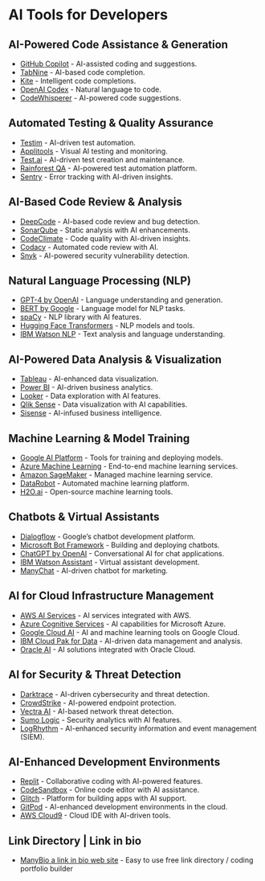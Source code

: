 # AI Tools for Developers

## AI-Powered Code Assistance & Generation
- [GitHub Copilot](https://github.com/features/copilot) - AI-assisted coding and suggestions.
- [TabNine](https://www.tabnine.com) - AI-based code completion.
- [Kite](https://www.kite.com) - Intelligent code completions.
- [OpenAI Codex](https://openai.com/research/codex) - Natural language to code.
- [CodeWhisperer](https://aws.amazon.com/codewhisperer) - AI-powered code suggestions.

## Automated Testing & Quality Assurance
- [Testim](https://www.testim.io) - AI-driven test automation.
- [Applitools](https://applitools.com) - Visual AI testing and monitoring.
- [Test.ai](https://test.ai) - AI-driven test creation and maintenance.
- [Rainforest QA](https://www.rainforestqa.com) - AI-powered test automation platform.
- [Sentry](https://sentry.io) - Error tracking with AI-driven insights.

## AI-Based Code Review & Analysis
- [DeepCode](https://www.deepcode.ai) - AI-based code review and bug detection.
- [SonarQube](https://www.sonarqube.org) - Static analysis with AI enhancements.
- [CodeClimate](https://codeclimate.com) - Code quality with AI-driven insights.
- [Codacy](https://www.codacy.com) - Automated code review with AI.
- [Snyk](https://snyk.io) - AI-powered security vulnerability detection.

## Natural Language Processing (NLP)
- [GPT-4 by OpenAI](https://openai.com/research/gpt-4) - Language understanding and generation.
- [BERT by Google](https://github.com/google-research/bert) - Language model for NLP tasks.
- [spaCy](https://spacy.io) - NLP library with AI features.
- [Hugging Face Transformers](https://huggingface.co/transformers) - NLP models and tools.
- [IBM Watson NLP](https://www.ibm.com/watson/services/natural-language-processing) - Text analysis and language understanding.

## AI-Powered Data Analysis & Visualization
- [Tableau](https://www.tableau.com) - AI-enhanced data visualization.
- [Power BI](https://powerbi.microsoft.com) - AI-driven business analytics.
- [Looker](https://looker.com) - Data exploration with AI features.
- [Qlik Sense](https://www.qlik.com/us/products/qlik-sense) - Data visualization with AI capabilities.
- [Sisense](https://www.sisense.com) - AI-infused business intelligence.

## Machine Learning & Model Training
- [Google AI Platform](https://cloud.google.com/products/ai) - Tools for training and deploying models.
- [Azure Machine Learning](https://azure.microsoft.com/en-us/services/machine-learning) - End-to-end machine learning services.
- [Amazon SageMaker](https://aws.amazon.com/sagemaker) - Managed machine learning service.
- [DataRobot](https://www.datarobot.com) - Automated machine learning platform.
- [H2O.ai](https://www.h2o.ai) - Open-source machine learning tools.

## Chatbots & Virtual Assistants
- [Dialogflow](https://dialogflow.cloud.google.com) - Google’s chatbot development platform.
- [Microsoft Bot Framework](https://dev.botframework.com) - Building and deploying chatbots.
- [ChatGPT by OpenAI](https://openai.com/chatgpt) - Conversational AI for chat applications.
- [IBM Watson Assistant](https://www.ibm.com/cloud/watson-assistant) - Virtual assistant development.
- [ManyChat](https://www.manychat.com) - AI-driven chatbot for marketing.

## AI for Cloud Infrastructure Management
- [AWS AI Services](https://aws.amazon.com/machine-learning) - AI services integrated with AWS.
- [Azure Cognitive Services](https://azure.microsoft.com/en-us/services/cognitive-services) - AI capabilities for Microsoft Azure.
- [Google Cloud AI](https://cloud.google.com/products/ai) - AI and machine learning tools on Google Cloud.
- [IBM Cloud Pak for Data](https://www.ibm.com/cloud/cloud-pak-for-data) - AI-driven data management and analysis.
- [Oracle AI](https://www.oracle.com/artificial-intelligence) - AI solutions integrated with Oracle Cloud.

## AI for Security & Threat Detection
- [Darktrace](https://www.darktrace.com) - AI-driven cybersecurity and threat detection.
- [CrowdStrike](https://www.crowdstrike.com) - AI-powered endpoint protection.
- [Vectra AI](https://www.vectra.ai) - AI-based network threat detection.
- [Sumo Logic](https://www.sumologic.com) - Security analytics with AI features.
- [LogRhythm](https://logrhythm.com) - AI-enhanced security information and event management (SIEM).

## AI-Enhanced Development Environments
- [Replit](https://replit.com) - Collaborative coding with AI-powered features.
- [CodeSandbox](https://codesandbox.io) - Online code editor with AI assistance.
- [Glitch](https://glitch.com) - Platform for building apps with AI support.
- [GitPod](https://www.gitpod.io) - AI-enhanced development environments in the cloud.
- [AWS Cloud9](https://aws.amazon.com/cloud9) - Cloud IDE with AI-driven tools.

## Link Directory | Link in bio
- [ManyBio a link in bio web site](https://many.bio) - Easy to use free link directory / coding portfolio builder

